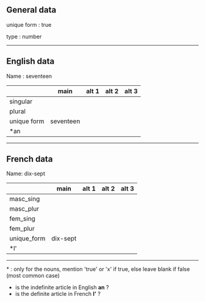 ## General data

unique form : true

type : number

---

## English data

Name : seventeen

|             |   main    | alt 1 | alt 2 | alt 3 |
| :---------- | :-------: | :---: | :---: | ----- |
| singular    |           |       |       |       |
| plural      |           |       |       |       |
| unique form | seventeen |       |       |       |
| \*an        |           |       |       |       |

---

## French data

Name: dix-sept

|             |   main   | alt 1 | alt 2 | alt 3 |
| :---------- | :------: | :---: | :---: | :---: |
| masc_sing   |          |       |       |       |
| masc_plur   |          |       |       |       |
| fem_sing    |          |       |       |       |
| fem_plur    |          |       |       |       |
| unique_form | dix-sept |       |       |       |
| \*l'        |          |       |       |       |

---

\* : only for the nouns, mention 'true' or 'x' if true, else leave blank if false (most common case)

- is the indefinite article in English **an** ?
- is the definite article in French **l'** ?
